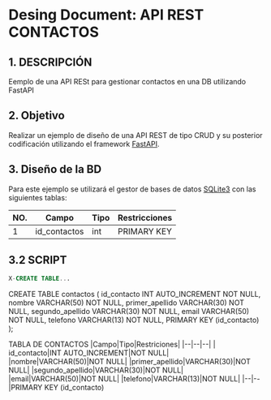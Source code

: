 # Desing Document: API REST CONTACTOS

## 1. DESCRIPCIÓN
Eemplo de una API RESt para gestionar contactos en una DB utilizando FastAPI

## 2. Objetivo
Realizar un ejemplo de diseño de una API REST de tipo CRUD y su posterior codificación utilizando el framework [FastAPI](https://fastapi.tiangolo.com/).

## 3. Diseño de la BD
Para este ejemplo se utilizará el gestor de bases de datos [SQLite3](https://www.sqlite.org/) con las siguientes tablas:


|NO.|Campo|Tipo|Restricciones|
|--|--|--|--|
|1|id_contactos|int|PRIMARY KEY|Llave primaria de la tabla|

## 3.2 SCRIPT

```sql
X-CREATE TABLE...
```
CREATE TABLE contactos (
    id_contacto INT AUTO_INCREMENT NOT NULL,
    nombre             VARCHAR(50) NOT NULL,
    primer_apellido    VARCHAR(30) NOT NULL,
    segundo_apellido   VARCHAR(30) NOT NULL,
    email              VARCHAR(50) NOT NULL,
    telefono           VARCHAR(13) NOT NULL,
    PRIMARY KEY (id_contacto)
);

TABLA DE CONTACTOS
|Campo|Tipo|Restriciones|
|--|--|--|
| id_contacto|INT AUTO_INCREMENT|NOT NULL|
|nombre|VARCHAR(50)|NOT NULL|
|primer_apellido|VARCHAR(30)|NOT NULL|
|segundo_apellido|VARCHAR(30)|NOT NULL|
|email|VARCHAR(50)|NOT NULL|
|telefono|VARCHAR(13)|NOT NULL|
|--|--|PRIMARY KEY (id_contacto)

